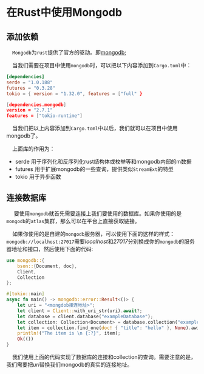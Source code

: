 # 在Rust中使用Mongodb

## 添加依赖

    `Mongodb`为`rust`提供了官方的驱动。即[mongodb](https://docs.rs/mongodb/2.7.1/mongodb/);

    当我们需要在项目中使用`mongodb`时，可以把以下内容添加到`Cargo.toml`中：

```toml
[dependencies]
serde = "1.0.188"
futures = "0.3.28"
tokio = { version = "1.32.0", features = ["full" }

[dependencies.mongodb]
version = "2.7.1"
features = ["tokio-runtime"]
```

    当我们把以上内容添加到`Cargo.toml`中以后，我们就可以在项目中使用mongodb了。

    上面库的作用为：

- serde 用于序列化和反序列化rust结构体或枚举等和mongodb内部的m数据
- futures 用于扩展mongodb的一些查询，提供类似`StreamExt`的特型
- tokio 用于异步函数

## 连接数据库

     要使用`mongodb`就首先需要连接上我们要使用的数据库。如果你使用的是`mongodb`的`atlas`集群，那么可以在平台上直接获取链接。

    如果你使用的是自建的`mongodb`服务器，可以使用下面的这样的样式：`mongodb://localhost:27017`需要*localhost*和*27017*分别换成你的`mongodb`的服务器地址和接口，然后使用下面的代码:

```rust
use mongodb::{
    bson::{Document, doc},
    Client,
    Collection
};

#[tokio::main]
async fn main() -> mongodb::error::Result<()> {
    let uri = "<mongdob接连地址>";
    let client = Client::with_uri_str(uri).await?;
    let database = client.database("exampleDatabase");
    let collection: Collection<Document> = database.collection("example");
    let item = collection.find_one(doc! { "title": "hello" }, None).awiat?;
    println!("The item is \n {:?}", item);
    Ok(())
}
```

    我们使用上面的代码实现了数据库的连接和collection的查询。需要注意的是，我们需要把*uri*替换我们mongodb的真实的连接地址。
